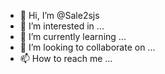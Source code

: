 - 👋 Hi, I’m @Sale2sjs
- 👀 I’m interested in ...
- 🌱 I’m currently learning ...
- 💞️ I’m looking to collaborate on ...
- 📫 How to reach me ...

<!---
Sale2sjs/Sale2sjs is a ✨ special ✨ repository because its `README.md` (this file) appears on your GitHub profile.
You can click the Preview link to take a look at your changes.
--->
